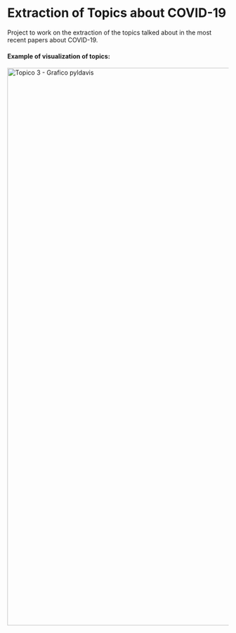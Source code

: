 # Extraction of Topics about COVID-19

Project to work on the extraction of the topics talked about in the most recent papers about COVID-19.

#### Example of visualization of topics:
<img width="1267" alt="Topico 3 - Grafico pyldavis" src="https://user-images.githubusercontent.com/17167802/130290924-ea80c480-a8c9-4901-9b67-ab919c5e82fa.png">

